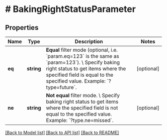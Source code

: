# # BakingRightStatusParameter

## Properties

Name | Type | Description | Notes
------------ | ------------- | ------------- | -------------
**eq** | **string** | **Equal** filter mode (optional, i.e. &#x60;param.eq&#x3D;123&#x60; is the same as &#x60;param&#x3D;123&#x60;). \\ Specify baking right status to get items where the specified field is equal to the specified value.  Example: &#x60;?type&#x3D;future&#x60;. | [optional]
**ne** | **string** | **Not equal** filter mode. \\ Specify baking right status to get items where the specified field is not equal to the specified value.  Example: &#x60;?type.ne&#x3D;missed&#x60;. | [optional]

[[Back to Model list]](../../README.md#models) [[Back to API list]](../../README.md#endpoints) [[Back to README]](../../README.md)
